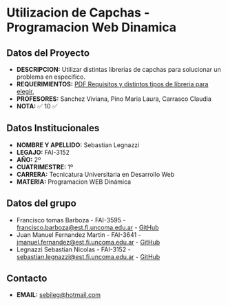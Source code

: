# Utilizacion de Capchas - Programacion Web Dinamica
## Datos del Proyecto
- **DESCRIPCION:** Utilizar distintas librerias de capchas para solucionar un problema en especifico.
- **REQUERIMIENTOS:** [PDF Requisitos y distintos tipos de libreria para elegir](https://drive.google.com/file/d/1N1Rpc9y5dQS2-uA7o0xbdvPqtxIdhKpM/view?usp=sharing),
- **PROFESORES:** Sanchez Viviana, Pino Maria Laura, Carrasco Claudia
- **NOTA:** :white_check_mark: 10 :white_check_mark:
## Datos Institucionales
- **NOMBRE Y APELLIDO:** Sebastian Legnazzi
- **LEGAJO:** FAI-3152
- **AÑO:** 2º
- **CUATRIMESTRE:** 1º
- **CARRERA:** Tecnicatura Universitaria en Desarrollo Web
- **MATERIA:** Programacion WEB Dinámica
## Datos del grupo
- Francisco tomas Barboza - FAI-3595 - francisco.barboza@est.fi.uncoma.edu.ar - [GitHub](https://github.com/FranciscoBarboza)
- Juan Manuel Fernandez Martin - FAI-3641 - jmanuel.fernandez@est.fi.uncoma.edu.ar - [GitHub](https://github.com/JuanManuelFM)
- Legnazzi Sebastian Nicolas - FAI-3152 - sebastian.legnazzi@est.fi.uncoma.edu.ar - [GitHub](https://github.com/SebastianLegnazzi)
## Contacto
- **EMAIL:** sebileg@hotmail.com
